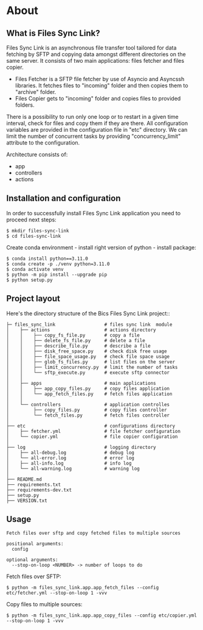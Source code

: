 About
=====

What is Files Sync Link?
------------------------

Files Sync Link is an asynchronous file transfer tool tailored 
for data fetching by SFTP and copying data amongst different directories on the same server.
It consists of two main applications: files fetcher and files copier.

- Files Fetcher is a SFTP file fetcher by use of Asyncio and Asyncssh libraries. 
  It fetches files to "incoming" folder and then copies them to "archive" folder.
- Files Copier gets to "incoming" folder and copies files to provided folders.

There is a possibility to run only one loop or to restart in a given time interval,
check for files and copy them if they are there.
All configuration variables are provided in the configuration file in "etc" directory.
We can limit the number of concurrent tasks by providing "concurrency_limit" attribute to the configuration.

Architecture consists of:
- app
- controllers
- actions


Installation and configuration
------------------------------

In order to successfully install Files Sync Link application you need to proceed next steps:

    $ mkdir files-sync-link
    $ cd files-sync-link

Create conda environment - install right version of python - install package:
    
    $ conda install python==3.11.0
    $ conda create -p ./venv python=3.11.0
    $ conda activate venv
    $ python -m pip install --upgrade pip
    $ python setup.py

Project layout
--------------

Here's the directory structure of the Bics Files Sync Link project::

    ├─ files_sync_link                  # files sync link  module
    │    ├── actions                    # actions directory    
    │    │    ├── copy_fs_file.py       # copy a file
    │    │    ├── delete_fs_file.py     # delete a file
    │    │    ├── describe_file.py      # describe a file
    │    │    ├── disk_free_space.py    # check disk free usage
    │    │    ├── file_space_usage.py   # check file space usage
    │    │    ├── glob_fs_files.py      # list files on the server
    │    │    ├── limit_concurrency.py  # limit the number of tasks
    │    │    └── sftp_execute.py       # execute sftp connector
    │    │
    │    ├── apps                       # main applications
    │    │    ├── app_copy_files.py     # copy files application
    │    │    └── app_fetch_files.py    # fetch files application
    │    │
    │    └── controllers                # application controlles
    │         ├── copy_files.py         # copy files controller
    │         └── fetch_files.py        # fetch files controller
    │
    ├── etc                             # configurations directory
    │    ├── fetcher.yml                # file fetcher configuration
    │    └── copier.yml                 # file copier configuration
    │   
    ├── log                             # logging directory 
    │    ├── all-debug.log              # debug log
    │    └── all-error.log              # error log
    │    ├── all-info.log               # info log
    │    └── all-warning.log            # warning log
    │
    ├── README.md
    ├── requirements.txt
    ├── requirements-dev.txt
    ├── setup.py
    ├── VERSION.txt


Usage
-----

    Fetch files over sftp and copy fetched files to multiple sources

    positional arguments:
      config

    optional arguments:
      --stop-on-loop <NUMBER> -> number of loops to do

Fetch files over SFTP:

    $ python -m files_sync_link.app.app_fetch_files --config etc/fetcher.yml --stop-on-loop 1 -vvv


Copy files to multiple sources:

    $ python -m files_sync_link.app.app_copy_files --config etc/copier.yml --stop-on-loop 1 -vvv